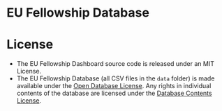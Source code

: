# EU Fellowship Database

# License
- The EU Fellowship Dashboard source code is released under an MIT License.
- The EU Fellowship Database (all CSV files in the `data` folder) is made available under the [Open Database License](http://opendatacommons.org/licenses/odbl/1.0/). Any rights in individual contents of the database are licensed under the [Database Contents License](http://opendatacommons.org/licenses/dbcl/1.0/).
